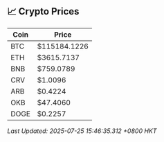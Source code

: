 ## 📈 Crypto Prices

| Coin | Price |
| ---- | ----- |
| BTC | $115184.1226 |
| ETH | $3615.7137 |
| BNB | $759.0789 |
| CRV | $1.0096 |
| ARB | $0.4224 |
| OKB | $47.4060 |
| DOGE | $0.2257 |

_Last Updated: 2025-07-25 15:46:35.312 +0800 HKT_